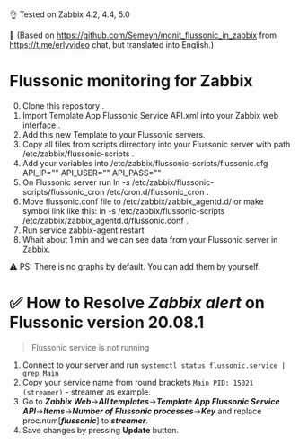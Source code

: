 👌 Tested on Zabbix 4.2, 4.4, 5.0

🤝 (Based on https://github.com/Semeyn/monit_flussonic_in_zabbix from https://t.me/erlyvideo chat, but translated into English.)
# Flussonic monitoring for Zabbix
0. Clone this repository .
1. Import Template App Flussonic Service API.xml into your Zabbix web interface .
2. Add this new Template to your Flussonic servers.
3. Copy all files from scripts dirrectory into your Flussonic server with path /etc/zabbix/flussonic-scripts .
4. Add your variables into /etc/zabbix/flussonic-scripts/flussonic.cfg
API_IP="" 
API_USER=""
API_PASS=""
5. On Flussonic server run ln -s /etc/zabbix/flussonic-scripts/flussonic_cron /etc/cron.d/flussonic_cron .
6. Move flussonic.conf file to /etc/zabbix/zabbix_agentd.d/ or make symbol link like this: ln -s /etc/zabbix/flussonic-scripts /etc/zabbix/zabbix_agentd.d/flussonic.conf .
7. Run service zabbix-agent restart
8. Whait about 1 min and we can see data from your Flussonic server in Zabbix.

⚠️ PS: There is no graphs by default. You can add them by yourself.
# ✅ How to Resolve ***Zabbix alert*** on Flussonic version 20.08.1
> Flussonic service is not running
1. Connect to your server and run 
`systemctl status flussonic.service | grep Main`
2. Copy your service name from round brackets  `Main PID: 15021 (streamer)` - streamer as example.
3. Go to ***Zabbix Web***->***All templates***->***Template App Flussonic Service API***->***Items***->***Number of Flussonic processes***->***Key*** and replace proc.num[***flussonic***] to ***streamer***. 
4. Save changes by pressing **Update** button.
